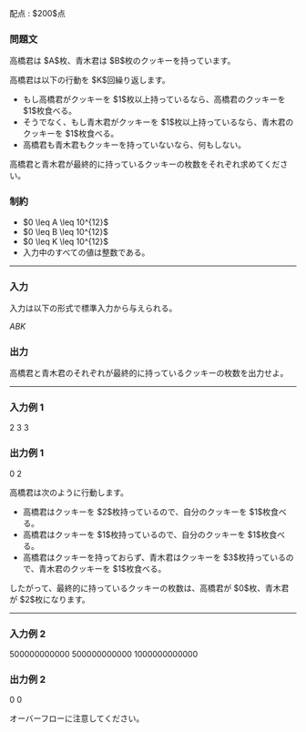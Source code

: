 
<div>

<span>

<span>

<p>
配点 : $200$点
</p>

<div>

<section>

### **問題文**

<p>
高橋君は $A$枚、青木君は $B$枚のクッキーを持っています。
</p>

<p>
高橋君は以下の行動を $K$回繰り返します。
</p>

<ul>

<li>
もし高橋君がクッキーを $1$枚以上持っているなら、高橋君のクッキーを $1$枚食べる。
</li>

<li>
そうでなく、もし青木君がクッキーを $1$枚以上持っているなら、青木君のクッキーを $1$枚食べる。
</li>

<li>
高橋君も青木君もクッキーを持っていないなら、何もしない。
</li>

</ul>

<p>
高橋君と青木君が最終的に持っているクッキーの枚数をそれぞれ求めてください。
</p>

</section>

</div>

<div>

<section>

### **制約**

<ul>

<li>
$0 \leq A \leq 10^{12}$
</li>

<li>
$0 \leq B \leq 10^{12}$
</li>

<li>
$0 \leq K \leq 10^{12}$
</li>

<li>
入力中のすべての値は整数である。
</li>

</ul>

</section>

</div>

---

<div>

<div>

<section>

### **入力**

<p>
入力は以下の形式で標準入力から与えられる。
</p>

<div>

$A$$B$$K$
</div>

</section>

</div>

<div>

<section>

### **出力**

<p>
高橋君と青木君のそれぞれが最終的に持っているクッキーの枚数を出力せよ。
</p>

</section>

</div>

</div>

---

<div>

<section>

### **入力例 1**

<div>

2 3 3

</div>

</section>

</div>

<div>

<section>

### **出力例 1**

<div>

0 2

</div>

<p>
高橋君は次のように行動します。
</p>

<ul>

<li>
高橋君はクッキーを $2$枚持っているので、自分のクッキーを $1$枚食べる。
</li>

<li>
高橋君はクッキーを $1$枚持っているので、自分のクッキーを $1$枚食べる。
</li>

<li>
高橋君はクッキーを持っておらず、青木君はクッキーを $3$枚持っているので、青木君のクッキーを $1$枚食べる。
</li>

</ul>

<p>
したがって、最終的に持っているクッキーの枚数は、高橋君が $0$枚、青木君が $2$枚になります。
</p>

</section>

</div>

---

<div>

<section>

### **入力例 2**

<div>

500000000000 500000000000 1000000000000

</div>

</section>

</div>

<div>

<section>

### **出力例 2**

<div>

0 0

</div>

<p>
オーバーフローに注意してください。
</p>

</section>

</div>

</span>

</span>

</div>
